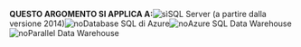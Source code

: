 <Token>**QUESTO ARGOMENTO SI APPLICA A:**![sì](media/yes.png)SQL Server (a partire dalla versione 2014)![no](media/no.png)Database SQL di Azure![no](media/no.png)Azure SQL Data Warehouse ![no](media/no.png)Parallel Data Warehouse </Token>

